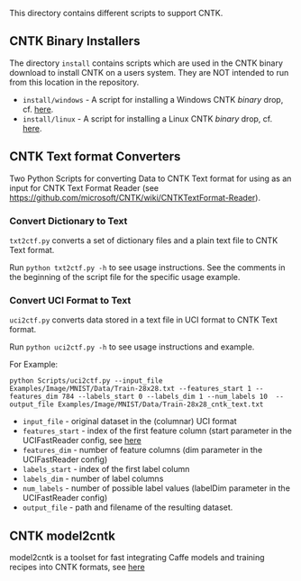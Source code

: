 ﻿This directory contains different scripts to support CNTK.

## CNTK Binary Installers

The directory `install` contains scripts which are used in the CNTK binary download to install 
CNTK on a users system. They are NOT intended to run from this location in the repository.

* `install/windows` - A script for installing a Windows CNTK *binary* drop, cf. [here](https://github.com/Microsoft/CNTK/wiki/Setup-Windows-Binary-Script).
* `install/linux` - A script for installing a Linux CNTK *binary* drop, cf. [here](https://github.com/Microsoft/CNTK/wiki/Setup-Linux-Binary-Script).

## CNTK Text format Converters

Two Python Scripts for converting Data to CNTK Text format for using as an input for CNTK Text Format 
Reader (see https://github.com/microsoft/CNTK/wiki/CNTKTextFormat-Reader).

### Convert Dictionary to Text

`txt2ctf.py` converts a set of dictionary files and a plain text file to CNTK Text format.

Run `python txt2ctf.py -h` to see usage instructions. See the comments in the beginning of the script 
file for the specific usage example. 

### Convert UCI Format to Text

`uci2ctf.py` converts data stored in a text file in UCI format to CNTK Text format. 

Run `python uci2ctf.py -h` to see usage instructions and example. 

For Example:
```
python Scripts/uci2ctf.py --input_file Examples/Image/MNIST/Data/Train-28x28.txt --features_start 1 --features_dim 784 --labels_start 0 --labels_dim 1 --num_labels 10  --output_file Examples/Image/MNIST/Data/Train-28x28_cntk_text.txt
```
- `input_file` - original dataset in the (columnar) UCI format
- `features_start` - index of the first feature column (start parameter in the UCIFastReader config, see [here](https://github.com/Microsoft/CNTK/wiki/UCI-Fast-Reader)
- `features_dim` - number of feature columns (dim parameter in the UCIFastReader config)
- `labels_start` - index of the first label column
- `labels_dim` - number of label columns
- `num_labels` - number of possible label values (labelDim parameter in the UCIFastReader config)
- `output_file` - path and filename of the resulting dataset.

## CNTK model2cntk

model2cntk is a toolset for fast integrating Caffe models and training recipes into CNTK formats, see [here](./model2cntk/README.md)

